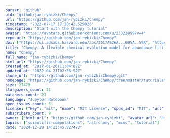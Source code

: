 ```yaml
---
parser: "github"
uid: "github/jan-rybizki/Chempy"
url: "https://github.com/jan-rybizki/Chempy"
timestamp: "2022-07-17 17:20:42.525026"
description: "Start with the Chempy tutorial"
avatar: "https://avatars.githubusercontent.com/u/25322899?v=4"
repo_url: "https://github.com/jan-rybizki/Chempy"
doi: ["https://ui.adsabs.harvard.edu/abs/2017A%26A...605A..59R", "https://ui.adsabs.harvard.edu/abs/2017ascl.soft02011R/abstract"]
title: "Chempy: A flexible chemical evolution model for abundance fitting"
name: "Chempy"
full_name: "jan-rybizki/Chempy"
html_url: "https://github.com/jan-rybizki/Chempy"
created_at: "2017-01-26T11:04:02Z"
updated_at: "2022-04-21T02:56:52Z"
clone_url: "https://github.com/jan-rybizki/Chempy.git"
homepage: "https://github.com/jan-rybizki/Chempy/tree/master/tutorials"
size: 27479
stargazers_count: 21
watchers_count: 21
language: "Jupyter Notebook"
open_issues_count: 5
license: {"key": "mit", "name": "MIT License", "spdx_id": "MIT", "url": "https://api.github.com/licenses/mit", "node_id": "MDc6TGljZW5zZTEz"}
subscribers_count: 9
owner: {"html_url": "https://github.com/jan-rybizki", "avatar_url": "https://avatars.githubusercontent.com/u/25322899?v=4", "login": "jan-rybizki", "type": "User"}
topics: ["scientific-computations", "astronomy", "mcmc", "tutorial"]
date: "2024-12-28 14:23:45.827473"
---
```

